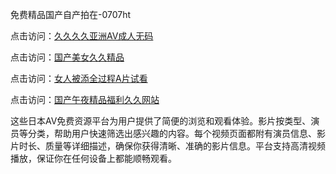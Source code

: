 免费精品国产自产拍在-0707ht


点击访问：<a href="https://cfad.pages.dev/">久久久久亚洲AV成人无码</a>

点击访问：<a href="https://gsd-agv.pages.dev/">国产美女久久精品</a>

点击访问：<a href="https://gda-c7m.pages.dev/">女人被添全过程A片试看</a>

点击访问：<a href="https://fdhf-454.pages.dev/">国产午夜精品福利久久网站</a>

这些日本AV免费资源平台为用户提供了简便的浏览和观看体验。影片按类型、演员等分类，帮助用户快速筛选出感兴趣的内容。每个视频页面都附有演员信息、影片时长、质量等详细描述，确保你获得清晰、准确的影片信息。平台支持高清视频播放，保证你在任何设备上都能顺畅观看。

<span style="display:none;">[Canonical link](）</span>

